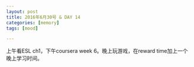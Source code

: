 ```yaml
---
layout: post
title: 2016年6月30号 & DAY 14 
categories: [memory]
tags: [mood]

---
```


上午看ESL ch1，下午coursera week 6。晚上玩游戏，在reward time加上一个晚上学习时间。

